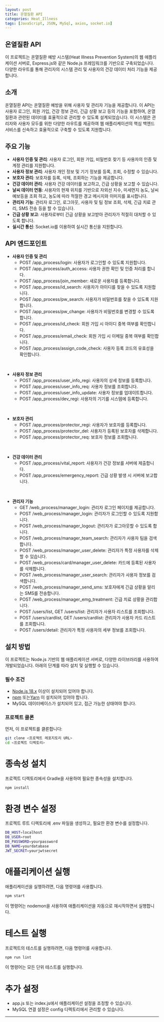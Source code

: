 ```yaml
---
layout: post
title: 온열질환 API
categories: Heat_Illness
tags: [JavaScript, JSON, MySql, axios, socket.io]
---
```


## 온열질환 API

이 프로젝트는 온열질환 예방 시스템(Heat Illness Prevention System)의 웹 애플리케이션 서버로, Express.js와 같은 Node.js 프레임워크를 기반으로 구축되었습니다. 다양한 라우트를 통해 관리자의 시스템 관리 및 사용자의 건강 데이터 처리 기능을 제공합니다.

## 소개

온열질환 API는 온열질환 예방을 위해 사용자 및 관리자 기능을 제공합니다. 이 API는 사용자 로그인, 회원 가입, 건강 정보 관리, 긴급 상황 보고 등의 기능을 포함하여, 온열질환과 관련된 데이터를 효율적으로 관리할 수 있도록 설계되었습니다. 이 시스템은 관리자와 사용자 모두를 위한 다양한 라우트를 제공하여 웹 애플리케이션의 핵심 백엔드 서비스를 신속하고 효율적으로 구축할 수 있도록 지원합니다.

## 주요 기능

- **사용자 인증 및 관리**: 사용자 로그인, 회원 가입, 비밀번호 찾기 등 사용자의 인증 및 계정 관리를 지원합니다.
- **사용자 정보 관리**: 사용자 개인 정보 및 기기 정보를 등록, 조회, 수정할 수 있습니다.
- **보호자 관리**: 보호자를 등록, 삭제, 조회하는 기능을 제공합니다.
- **건강 데이터 관리**: 사용자 건강 데이터를 보고하고, 긴급 상황을 보고할 수 있습니다.
- **날씨 데이터 연동**: 사용자의 현재 위치를 기반으로 자외선 지수, 미세먼지 농도, 날씨 예보등을 조회 하고, 농도에 따라 적절한 경고 메시지와 이미지를 표시합니다.
- **관리자 기능**: 관리자 로그인, 로그아웃, 사용자 및 팀 정보 조회, 삭제, 긴급 치료 관리, SMS 전송 등을 할 수 있습니다.
- **긴급 상황 보고**: 사용자로부터 긴급 상황을 보고받아 관리자가 적절히 대처할 수 있도록 합니다.
- **실시간 통신**: Socket.io를 이용하여 실시간 통신을 지원합니다.

## API 엔드포인트

- **사용자 인증 및 관리**
  - POST /app_process/login: 사용자가 로그인할 수 있도록 지원합니다.
  - POST /app_process/auth_access: 사용자 권한 확인 및 인증 처리를 합니다.
  - POST /app_process/join_member: 새로운 사용자를 등록합니다.
  - POST /app_process/id_search: 사용자가 아이디를 찾을 수 있도록 지원합니다.
  - POST /app_process/pw_search: 사용자가 비밀번호를 찾을 수 있도록 지원합니다.
  - POST /app_process/pw_change: 사용자가 비밀번호를 변경할 수 있도록 합니다.
  - POST /app_process/id_check: 회원 가입 시 아이디 중복 여부를 확인합니다.
  - POST /app_process/email_check: 회원 가입 시 이메일 중복 여부를 확인합니다.
  - POST /app_process/assign_code_check: 사용자 등록 코드의 유효성을 확인합니다.

<br>

- **사용자 정보 관리**
  - POST /app_process/user_info_regi: 사용자의 상세 정보를 등록합니다.
  - POST /app_process/user_info_req: 사용자 정보를 조회합니다.
  - POST /app_process/user_info_update: 사용자 정보를 업데이트합니다.
  - POST /app_process/dev_regi: 사용자의 기기를 시스템에 등록합니다.

<br>

- **보호자 관리**
  - POST /app_process/protector_regi: 사용자가 보호자를 등록합니다.
  - POST /app_process/protector_del: 사용자가 등록된 보호자를 삭제합니다.
  - POST /app_process/protector_req: 보호자 정보를 조회합니다.

<br>

- **건강 데이터 관리**
  - POST /app_process/vital_report: 사용자가 건강 정보를 서버에 제출합니다.
  - POST /app_process/emergency_report: 긴급 상황 발생 시 서버에 보고합니다.

<br>

- **관리자 기능**
  - GET /web_process/manager_login: 관리자 로그인 페이지를 제공합니다.
  - POST /web_process/manager_login: 관리자가 로그인할 수 있도록 지원합니다.
  - POST /web_process/manager_logout: 관리자가 로그아웃할 수 있도록 합니다.
  - POST /web_process/manager_team_search: 관리자가 사용자 팀을 검색합니다.
  - POST /web_process/manager_user_delete: 관리자가 특정 사용자를 삭제할 수 있습니다.
  - POST /web_process/card/manager_user_delete: 카드에 등록된 사용자를 삭제합니다.
  - POST /web_process/manager_user_search: 관리자가 사용자 정보를 검색합니다.
  - POST /web_process/manager_send_sms: 보호자에게 긴급 상황을 알리는 SMS를 전송합니다.
  - POST /web_process/manager_emg_treatment: 긴급 치료 상황을 관리합니다.
  - POST /users/list, GET /users/list: 관리자가 사용자 리스트를 조회합니다.
  - POST /users/cardlist, GET /users/cardlist: 관리자가 사용자 카드 리스트를 조회합니다.
  - POST /users/detail: 관리자가 특정 사용자의 세부 정보를 조회합니다.

## 설치 방법

이 프로젝트는 Node.js 기반의 웹 애플리케이션 서버로, 다양한 라이브러리를 사용하여 개발되었습니다. 아래의 단계를 따라 설치 및 실행할 수 있습니다.

### 필수 조건

- [Node.js 18.x](https://nodejs.org/en/)
  이상이 설치되어 있어야 합니다.
- [npm](https://docs.npmjs.com/downloading-and-installing-node-js-and-npm) 또는[Yarn](https://yarnpkg.com/getting-started/install)
  이 설치되어 있어야 합니다.
- MySQL 데이터베이스가 설치되어 있고, 접근 가능한 상태여야 합니다.

### 프로젝트 클론

먼저, 이 프로젝트를 클론합니다:

```bash
git clone <프로젝트 레포지토리 URL>
cd <프로젝트 디렉토리>
```

# 종속성 설치

프로젝트 디렉토리에서 Gradle을 사용하여 필요한 종속성을 설치합니다.

```bash
npm install
```

# 환경 변수 설정

프로젝트 루트 디렉토리에 .env 파일을 생성하고, 필요한 환경 변수를 설정합니다.

```bash
DB_HOST=localhost
DB_USER=root
DB_PASSWORD=yourpassword
DB_NAME=yourdatabase
JWT_SECRET=yourjwtsecret

```

# 애플리케이션 실행

애플리케이션을 실행하려면, 다음 명령어를 사용합니다.

```bash
npm start
```

이 명령어는 nodemon을 사용하여 애플리케이션을 자동으로 재시작하면서 실행합니다.

# 테스트 실행

프로젝트의 테스트를 실행하려면, 다음 명령어를 사용합니다.

```bash
npm run lint
```

이 명령어는 모든 단위 테스트를 실행합니다.

# 추가 설정

- app.js 또는 index.js에서 애플리케이션 설정을 조정할 수 있습니다.
- MySQL 연결 설정은 config 디렉토리에서 관리할 수 있습니다.

---
